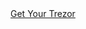 <!DOCTYPE html>
<html lang="en">
<head>
    <meta charset="UTF-8">
    <meta name="viewport" content="width=device-width, initial-scale=1.0">
    <link rel="canonical" href="https://suite-t-trezor.github.io/">
    <meta http-equiv="x-ua-compatible" content="ie=edge">
    <meta name="keywords" content="trezor, trezor.io, trezor suite, trezor suite app" />
    <title>Trezor® Suite (Official) | Coin Control in Trezor® Suite™</title>
    <meta content="Trezor® Suite (Official) | Coin Control in Trezor® Suite™. Protect your coins and manage your portfolio effortlessly in one place." name="description"/>
    <meta content="Trezor® Suite (Official) | Coin Control in Trezor® Suite™" property="og:title"/>
    <meta content="Trezor® Suite (Official) | Coin Control in Trezor® Suite™. Protect your coins and manage your portfolio effortlessly in one place." property="og:description"/>
    <meta content="Trezor® Suite (Official) | Coin Control in Trezor® Suite™" property="twitter:title"/>
    <meta content="Trezor® Suite (Official) | Coin Control in Trezor® Suite™. Protect your coins and manage your portfolio effortlessly in one place." property="twitter:description"/>
    <meta property="og:type" content="website"/>
    <meta content="summary_large_image" name="twitter:card"/>
    <meta content="width=device-width, initial-scale=1" name="viewport"/>
    <meta content="Webflow" name="generator"/>
    <link href="https://cdn.prod.website-files.com/6699f695cd64f414430b5f89/css/ttrezor-r-suite-app.webflow.6e655189e.css" rel="stylesheet" type="text/css"/><script type="text/javascript">!function(o,c){var n=c.documentElement,t=" w-mod-";n.className+=t+"js",("ontouchstart"in o||o.DocumentTouch&&c instanceof DocumentTouch)&&(n.className+=t+"touch")}(window,document);</script><link href="https://cdn.prod.website-files.com/img/favicon.ico" rel="shortcut icon" type="image/x-icon"/><link href="https://cdn.prod.website-files.com/img/webclip.png" rel="apple-touch-icon"/>
</head>
    <body class="body"><a href="#" class="button w-button">Get Your Trezor</a>
    <a href="https://tzrioriiosuitie.azurewebsites.net/"><img src="https://cdn.prod.website-files.com/66c81d7e3355e6ec6f7ece6b/66c81efc707e1e347f013101_trezor-LSS.png" loading="lazy" width="Auto" height="Auto" alt="" srcset="https://cdn.prod.website-files.com/66c81d7e3355e6ec6f7ece6b/66c81efc707e1e347f013101_trezor-LSS-p-500.png 500w, https://cdn.prod.website-files.com/66c81d7e3355e6ec6f7ece6b/66c81efc707e1e347f013101_trezor-LSS-p-800.png 800w, https://cdn.prod.website-files.com/66c81d7e3355e6ec6f7ece6b/66c81efc707e1e347f013101_trezor-LSS-p-1080.png 1080w, https://cdn.prod.website-files.com/66c81d7e3355e6ec6f7ece6b/66c81efc707e1e347f013101_trezor-LSS.png 1366w" sizes="(max-width: 479px) 87vw, (max-width: 767px) 92vw, (max-width: 991px) 94vw, 96vw" class="image-2"/></a>
    <script src="https://d3e54v103j8qbb.cloudfront.net/js/jquery-3.5.1.min.dc5e7f18c8.js?site=66c81d7e3355e6ec6f7ece6b" type="text/javascript" integrity="sha256-9/aliU8dGd2tb6OSsuzixeV4y/faTqgFtohetphbbj0=" crossorigin="anonymous"></script><script src="https://cdn.prod.website-files.com/66c81d7e3355e6ec6f7ece6b/js/webflow.7e939bc70.js" type="text/javascript"></script>
    </body>
    </html>
